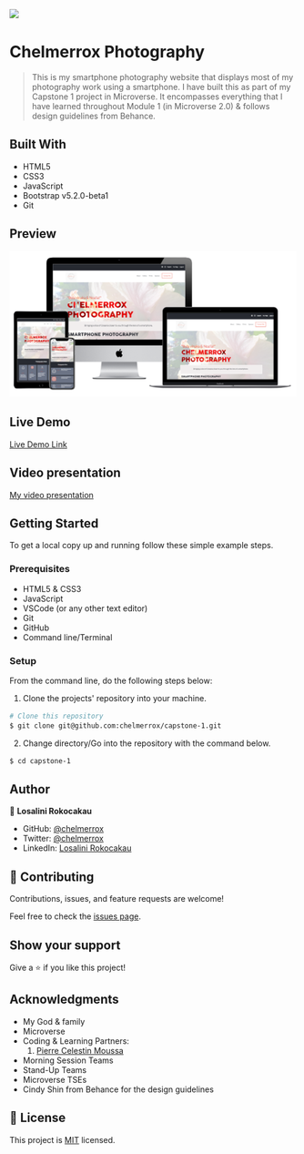 ![](https://img.shields.io/badge/Microverse-blueviolet)

# Chelmerrox Photography

> This is my smartphone photography website that displays most of my photography work using a smartphone. I have built this as part of my Capstone 1 project in Microverse. It encompasses everything that I have learned throughout Module 1 (in Microverse 2.0) & follows design guidelines from Behance.

## Built With

- HTML5
- CSS3
- JavaScript
- Bootstrap v5.2.0-beta1
- Git

## Preview

![Website preview](images/preview.png)

## Live Demo

[Live Demo Link](https://raw.githack.com/chelmerrox/capstone-1/main/index.html)

## Video presentation

[My video presentation](https://www.loom.com/share/f70f99e9c9b74be790ab7e49c87690da)

## Getting Started

To get a local copy up and running follow these simple example steps.

### Prerequisites

- HTML5 & CSS3 
- JavaScript
- VSCode (or any other text editor)
- Git
- GitHub
- Command line/Terminal

### Setup

From the command line, do the following steps below:

1. Clone the projects' repository into your machine.

```bash
# Clone this repository
$ git clone git@github.com:chelmerrox/capstone-1.git

```
2. Change directory/Go into the repository with the command below.

```bash
$ cd capstone-1

```

## Author

👤 **Losalini Rokocakau**

- GitHub: [@chelmerrox](https://github.com/chelmerrox)
- Twitter: [@chelmerrox](https://twitter.com/chelmerrox)
- LinkedIn: [Losalini Rokocakau](https://linkedin.com/in/losalini-rokocakau)

## 🤝 Contributing

Contributions, issues, and feature requests are welcome!

Feel free to check the [issues page](https://github.com/chelmerrox/capstone-1/issues).

## Show your support

Give a ⭐️ if you like this project!

## Acknowledgments

- My God & family
- Microverse
- Coding & Learning Partners: 
  1. [Pierre Celestin Moussa](https://github.com/Piercel2022) 
- Morning Session Teams
- Stand-Up Teams
- Microverse TSEs
- Cindy Shin from Behance for the design guidelines

## 📝 License

This project is [MIT](./MIT.md) licensed.